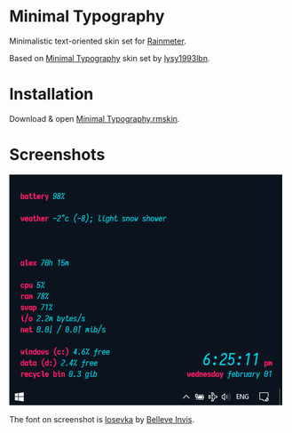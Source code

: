 # Minimal Typography

Minimalistic text-oriented skin set for  [Rainmeter](https://www.rainmeter.net).

Based on  [Minimal Typography](http://lysy1993lbn.deviantart.com/art/Minimal-Typography-updated-1-0-7-280486134)  skin set by  [lysy1993lbn](http://lysy1993lbn.deviantart.com).


# Installation

Download  &  open  [Minimal Typography.rmskin](https://github.com/0x414c/minimal-typography-rainmeter/raw/master/Dist/Minimal%20Typography_1.0.10.rmskin).


# Screenshots

![Screenshot](https://github.com/0x414c/minimal-typography-rainmeter/raw/master/Screenshots/New.png)

The font on screenshot is  [Iosevka](https://be5invis.github.io/Iosevka)  by  [Belleve Invis](https://github.com/be5invis).
